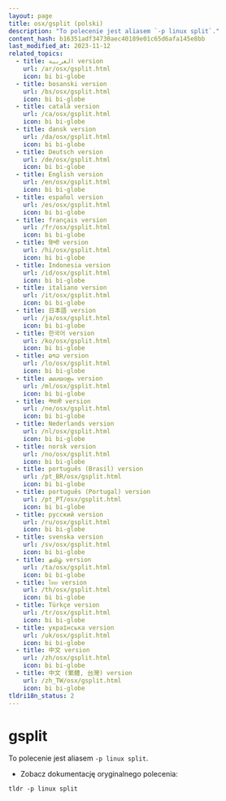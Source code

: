 ```yaml
---
layout: page
title: osx/gsplit (polski)
description: "To polecenie jest aliasem `-p linux split`."
content_hash: b16351adf34730aec40189e01c65d6afa145e8bb
last_modified_at: 2023-11-12
related_topics:
  - title: العربية version
    url: /ar/osx/gsplit.html
    icon: bi bi-globe
  - title: bosanski version
    url: /bs/osx/gsplit.html
    icon: bi bi-globe
  - title: català version
    url: /ca/osx/gsplit.html
    icon: bi bi-globe
  - title: dansk version
    url: /da/osx/gsplit.html
    icon: bi bi-globe
  - title: Deutsch version
    url: /de/osx/gsplit.html
    icon: bi bi-globe
  - title: English version
    url: /en/osx/gsplit.html
    icon: bi bi-globe
  - title: español version
    url: /es/osx/gsplit.html
    icon: bi bi-globe
  - title: français version
    url: /fr/osx/gsplit.html
    icon: bi bi-globe
  - title: हिन्दी version
    url: /hi/osx/gsplit.html
    icon: bi bi-globe
  - title: Indonesia version
    url: /id/osx/gsplit.html
    icon: bi bi-globe
  - title: italiano version
    url: /it/osx/gsplit.html
    icon: bi bi-globe
  - title: 日本語 version
    url: /ja/osx/gsplit.html
    icon: bi bi-globe
  - title: 한국어 version
    url: /ko/osx/gsplit.html
    icon: bi bi-globe
  - title: ລາວ version
    url: /lo/osx/gsplit.html
    icon: bi bi-globe
  - title: മലയാളം version
    url: /ml/osx/gsplit.html
    icon: bi bi-globe
  - title: नेपाली version
    url: /ne/osx/gsplit.html
    icon: bi bi-globe
  - title: Nederlands version
    url: /nl/osx/gsplit.html
    icon: bi bi-globe
  - title: norsk version
    url: /no/osx/gsplit.html
    icon: bi bi-globe
  - title: português (Brasil) version
    url: /pt_BR/osx/gsplit.html
    icon: bi bi-globe
  - title: português (Portugal) version
    url: /pt_PT/osx/gsplit.html
    icon: bi bi-globe
  - title: русский version
    url: /ru/osx/gsplit.html
    icon: bi bi-globe
  - title: svenska version
    url: /sv/osx/gsplit.html
    icon: bi bi-globe
  - title: தமிழ் version
    url: /ta/osx/gsplit.html
    icon: bi bi-globe
  - title: ไทย version
    url: /th/osx/gsplit.html
    icon: bi bi-globe
  - title: Türkçe version
    url: /tr/osx/gsplit.html
    icon: bi bi-globe
  - title: українська version
    url: /uk/osx/gsplit.html
    icon: bi bi-globe
  - title: 中文 version
    url: /zh/osx/gsplit.html
    icon: bi bi-globe
  - title: 中文 (繁體, 台灣) version
    url: /zh_TW/osx/gsplit.html
    icon: bi bi-globe
tldri18n_status: 2
---
```

# gsplit

To polecenie jest aliasem `-p linux split`.

- Zobacz dokumentację oryginalnego polecenia:

`tldr -p linux split`
